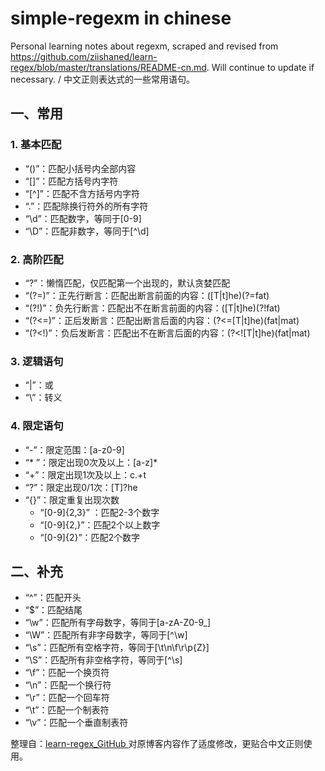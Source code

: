 # simple-regexm in chinese
Personal learning notes about regexm, scraped and revised from https://github.com/ziishaned/learn-regex/blob/master/translations/README-cn.md. Will continue to update if necessary. / 中文正则表达式的一些常用语句。

## 一、常用
### 1. 基本匹配
- “()”：匹配小括号内全部内容
- “[]”：匹配方括号内字符
- “[^]”：匹配不含方括号内字符
- “.”：匹配除换行符外的所有字符
- “\d”：匹配数字，等同于[0-9]
- “\D”：匹配非数字，等同于[^\d]
### 2. 高阶匹配
- “?”：懒惰匹配，仅匹配第一个出现的，默认贪婪匹配
- “(?=)”：正先行断言：匹配出断言前面的内容：([T|t]he)(?=fat)
- “(?!)”：负先行断言：匹配出不在断言前面的内容：([T|t]he)(?!fat)
- “(?<=)”：正后发断言：匹配出断言后面的内容：(?<=[T|t]he)(fat|mat)
- “(?<!)”：负后发断言：匹配出不在断言后面的内容：(?<![T|t]he)(fat|mat)
### 3. 逻辑语句
- “|”：或
- “\”：转义
### 4. 限定语句
- “-”：限定范围：[a-z0-9]
- “* ”：限定出现0次及以上：[a-z]*
- “+”：限定出现1次及以上：c.+t
- “?”：限定出现0/1次：[T]?he
- “{}”：限定重复出现次数
	- “[0-9]{2,3}” ：匹配2-3个数字
	- “[0-9]{2,}”：匹配2个以上数字
	- “[0-9]{2}”：匹配2个数字
## 二、补充
- “^”：匹配开头
- “$”：匹配结尾
- “\w”：匹配所有字母数字，等同于[a-zA-Z0-9_]
- “\W”：匹配所有非字母数字，等同于[^\w]
- “\s”：匹配所有空格字符，等同于[\t\n\f\r\p{Z}]
- “\S”：匹配所有非空格字符，等同于[^\s]
- “\f”：匹配一个换页符
- “\n”：匹配一个换行符
- “\r”：匹配一个回车符
- “\t”：匹配一个制表符
- “\v”：匹配一个垂直制表符

整理自：[learn-regex_GitHub ](https://github.com/ziishaned/learn-regex/blob/master/translations/README-cn.md)
对原博客内容作了适度修改，更贴合中文正则使用。
